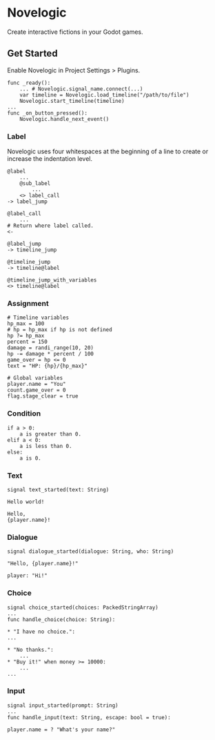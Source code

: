 # Novelogic
Create interactive fictions in your Godot games.

## Get Started

Enable Novelogic in Project Settings > Plugins.

```gdscript
func _ready():
    ... # Novelogic.signal_name.connect(...)
    var timeline = Novelogic.load_timeline("/path/to/file")
    Novelogic.start_timeline(timeline)
...
func _on_button_pressed():
    Novelogic.handle_next_event()
```

### Label
Novelogic uses four whitespaces at the beginning of a line to create or increase the indentation level.
```
@label
    ...
    @sub_label
        ...
    <> label_call
-> label_jump

@label_call
    ...
# Return where label called.
<-

@label_jump
-> timeline_jump

@timeline_jump
-> timeline@label

@timeline_jump_with_variables
<> timeline@label
```

### Assignment
```
# Timeline variables
hp_max = 100
# hp = hp_max if hp is not defined
hp ?= hp_max
percent = 150
damage = randi_range(10, 20)
hp -= damage * percent / 100
game_over = hp <= 0
text = "HP: {hp}/{hp_max}"

# Global variables
player.name = "You"
count.game_over = 0
flag.stage_clear = true
```

### Condition
```
if a > 0:
    a is greater than 0.
elif a < 0:
    a is less than 0.
else:
    a is 0.
```

### Text

```gdscript
signal text_started(text: String)
```

```
Hello world!

Hello,
{player.name}!
```

### Dialogue

```gdscript
signal dialogue_started(dialogue: String, who: String)
```

```
"Hello, {player.name}!"

player: "Hi!"
```

### Choice
```gdscript
signal choice_started(choices: PackedStringArray)
...
func handle_choice(choice: String):
```

```
* "I have no choice.":
...

* "No thanks.":
    ...
* "Buy it!" when money >= 10000:
    ...
...
```

### Input
```gdscript
signal input_started(prompt: String)
...
func handle_input(text: String, escape: bool = true):
```

```
player.name = ? "What's your name?"
```
